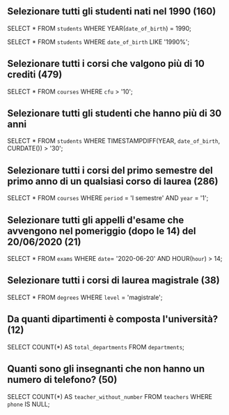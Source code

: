 ## Selezionare tutti gli studenti nati nel 1990 (160)

SELECT * FROM `students` WHERE YEAR(`date_of_birth`) = 1990;

<!-- OPPURE -->

SELECT * FROM `students` WHERE `date_of_birth` LIKE '1990%';

## Selezionare tutti i corsi che valgono più di 10 crediti (479)

SELECT * FROM `courses` WHERE `cfu` > '10';

## Selezionare tutti gli studenti che hanno più di 30 anni

<!-- NEL WHERE
TIMESTAMPDIFF(unità, datetime_expr1, datetime_expr2) + CURDATE() per datetime_expr2 -->
SELECT * FROM `students` WHERE TIMESTAMPDIFF(YEAR, `date_of_birth`, CURDATE()) > '30'; 
 
## Selezionare tutti i corsi del primo semestre del primo anno di un qualsiasi corso di laurea (286)

SELECT * FROM `courses` WHERE `period` = 'I semestre' AND `year` = '1';

## Selezionare tutti gli appelli d'esame che avvengono nel pomeriggio (dopo le 14) del 20/06/2020 (21)

SELECT * FROM `exams` WHERE `date`= '2020-06-20' AND HOUR(`hour`) > 14;

## Selezionare tutti i corsi di laurea magistrale (38)

SELECT * FROM `degrees` WHERE `level` = 'magistrale';

## Da quanti dipartimenti è composta l'università? (12)

SELECT COUNT(*) AS `total_departments` FROM `departments`;

## Quanti sono gli insegnanti che non hanno un numero di telefono? (50)

SELECT COUNT(*) AS `teacher_without_number` FROM `teachers` WHERE `phone` IS NULL;